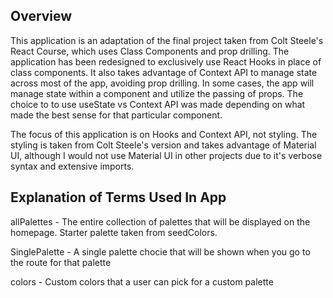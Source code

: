 ## Overview

This application is an adaptation of the final project taken from Colt Steele's React Course, which uses Class Components and prop drilling.
The application has been redesigned to exclusively use React Hooks in place of class components. It also takes advantage of Context API to manage state across most of the app, avoiding prop drilling. In some cases, the app will manage state within a component and utilize the passing of props. The choice to to use useState vs Context API was made depending on what made the best sense for that particular component.

The focus of this application is on Hooks and Context API, not styling. The styling is taken from Colt Steele's version and takes advantage of Material UI, although I would not use Material UI in other projects due to it's verbose syntax and extensive imports.

## Explanation of Terms Used In App

allPalettes - The entire collection of palettes that will be displayed on the homepage. Starter palette taken from seedColors.

SinglePalette - A single palette chocie that will be shown when you go to the route for that palette

colors - Custom colors that a user can pick for a custom palette